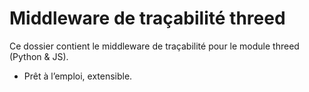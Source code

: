 # Middleware de traçabilité threed

Ce dossier contient le middleware de traçabilité pour le module threed (Python & JS).
- Prêt à l’emploi, extensible.
